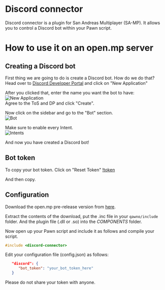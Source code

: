 # Discord connector
Discord connector is a plugin for San Andreas Multiplayer (SA-MP). It allows you to control a Discord bot within your Pawn script.

# How to use it on an open.mp server

## Creating a Discord bot
First thing we are going to do is create a Discord bot. How do we do that? Head over to [Discord Developer Portal](https://discord.com/developers/applications) and click on "New Application"

After you clicked that, enter the name you want the bot to have:
![New Application](https://i.imgur.com/5YTtI9x.png)</br>
Agree to the ToS and DP and click "Create".

Now click on the sidebar and go to the "Bot" section.</br>
![Bot](https://i.imgur.com/RYUc68w.png)

Make sure to enable every Intent.</br>
![Intents](https://i.imgur.com/vfrqOzo.png)

And now you have created a Discord bot! 

## Bot token
To copy your bot token. Click on "Reset Token"
[!token](https://i.imgur.com/B9fxBtN.png)

And then copy.

## Configuration
Download the open.mp pre-release version from [here](https://github.com/maddinat0r/samp-discord-connector/releases/tag/v0.3.6-pre).

Extract the contents of the download, put the .inc file in your `qawno/include` folder. And the plugin file (.dll or .so) into the *COMPONENTS* folder. 

Now open up your Pawn script and include it as follows and compile your script.
```c
#include <discord-connector>
```

Edit your configuration file (config.json) as follows:
```json
   "discord": {
      "bot_token": "your_bot_token_here"
   }
```

Please do not share your token with anyone.